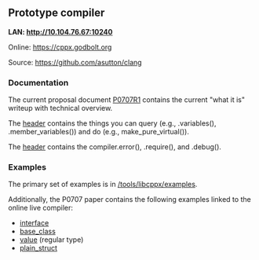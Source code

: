 ## Prototype compiler

**LAN: http://10.104.76.67:10240**

Online: https://cppx.godbolt.org 

Source: https://github.com/asutton/clang 

### Documentation

The current proposal document [P0707R1](https://herbsutter.files.wordpress.com/2017/07/p0707r1.pdf) contains the current "what it is" writeup with technical overview.

The [<meta> header](https://github.com/asutton/clang/blob/master/tools/libcppx/include/cppx/meta) contains the things you can query (e.g., .variables(), .member_variables()) and do (e.g., make_pure_virtual()).

The [<compiler> header](https://github.com/asutton/clang/blob/master/tools/libcppx/include/cppx/compiler) contains the compiler.error(), .require(), and .debug().


### Examples

The primary set of examples is in [/tools/libcppx/examples](https://github.com/asutton/clang/tree/master/tools/libcppx/examples).

Additionally, the P0707 paper contains the following examples linked to the online live compiler:

  - [interface](https://godbolt.org/g/Uzw5iJ)
  - [base_class](https://godbolt.org/g/sXmhkN)
  - [value](https://godbolt.org/g/59LSSZ) (regular type)
  - [plain_struct](https://godbolt.org/g/2uMpF5)
